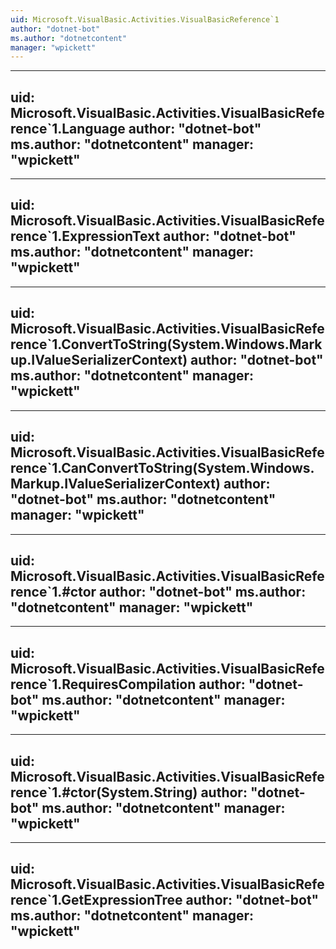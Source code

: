 ```yaml
---
uid: Microsoft.VisualBasic.Activities.VisualBasicReference`1
author: "dotnet-bot"
ms.author: "dotnetcontent"
manager: "wpickett"
---
```


---
uid: Microsoft.VisualBasic.Activities.VisualBasicReference`1.Language
author: "dotnet-bot"
ms.author: "dotnetcontent"
manager: "wpickett"
---

---
uid: Microsoft.VisualBasic.Activities.VisualBasicReference`1.ExpressionText
author: "dotnet-bot"
ms.author: "dotnetcontent"
manager: "wpickett"
---

---
uid: Microsoft.VisualBasic.Activities.VisualBasicReference`1.ConvertToString(System.Windows.Markup.IValueSerializerContext)
author: "dotnet-bot"
ms.author: "dotnetcontent"
manager: "wpickett"
---

---
uid: Microsoft.VisualBasic.Activities.VisualBasicReference`1.CanConvertToString(System.Windows.Markup.IValueSerializerContext)
author: "dotnet-bot"
ms.author: "dotnetcontent"
manager: "wpickett"
---

---
uid: Microsoft.VisualBasic.Activities.VisualBasicReference`1.#ctor
author: "dotnet-bot"
ms.author: "dotnetcontent"
manager: "wpickett"
---

---
uid: Microsoft.VisualBasic.Activities.VisualBasicReference`1.RequiresCompilation
author: "dotnet-bot"
ms.author: "dotnetcontent"
manager: "wpickett"
---

---
uid: Microsoft.VisualBasic.Activities.VisualBasicReference`1.#ctor(System.String)
author: "dotnet-bot"
ms.author: "dotnetcontent"
manager: "wpickett"
---

---
uid: Microsoft.VisualBasic.Activities.VisualBasicReference`1.GetExpressionTree
author: "dotnet-bot"
ms.author: "dotnetcontent"
manager: "wpickett"
---
